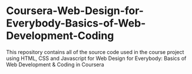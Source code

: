 # Coursera-Web-Design-for-Everybody-Basics-of-Web-Development-Coding
This repository contains all of the source code used in the course project using HTML, CSS and Javascript for Web Design for Everybody: Basics of Web Development &amp; Coding in Coursera

